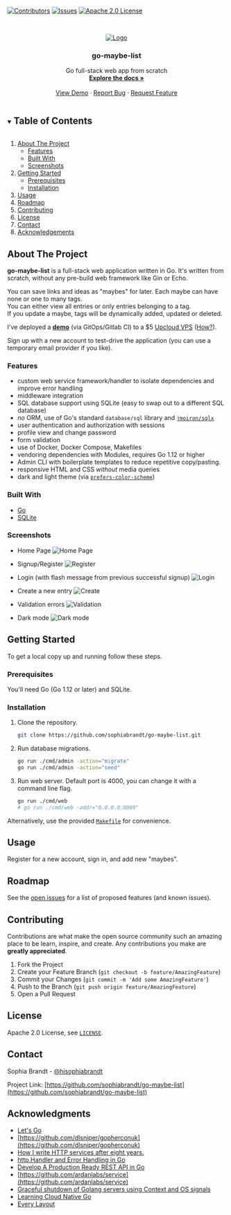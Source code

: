 <!-- PROJECT SHIELDS -->

[![Contributors][contributors-shield]][contributors-url]
[![Issues][issues-shield]][issues-url]
[![Apache 2.0 License][license-shield]][license-url]

<!-- PROJECT LOGO -->
<br />
<p align="center">
  <a href="https://github.com/sophiabrandt/go-maybe-list">
    <img src="logo.png" alt="Logo">
  </a>

  <h3 align="center">go-maybe-list</h3>

  <p align="center">
    Go full-stack web app from scratch
    <br />
    <a href="https://github.com/sophiabrandt/go-maybe-list"><strong>Explore the docs »</strong></a>
    <br />
    <br />
    <a href="https://gomaybelist.repository.host/">View Demo</a>
    ·
    <a href="https://github.com/sophiabrandt/go-maybe-list/issues">Report Bug</a>
    ·
    <a href="https://github.com/sophiabrandt/go-maybe-list/issues">Request Feature</a>
  </p>
</p>

<!-- TABLE OF CONTENTS -->
<details open="open">
  <summary><h2 style="display: inline-block">Table of Contents</h2></summary>
  <ol>
    <li>
      <a href="#about-the-project">About The Project</a>
      <ul>
        <li><a href="#features">Features</a></li>
      </ul>
      <ul>
        <li><a href="#built-with">Built With</a></li>
      </ul>
      <ul>
        <li><a href="#screenshots">Screenshots</a></li>
      </ul>
    </li>
    <li>
      <a href="#getting-started">Getting Started</a>
      <ul>
        <li><a href="#prerequisites">Prerequisites</a></li>
        <li><a href="#installation">Installation</a></li>
      </ul>
    </li>
    <li><a href="#usage">Usage</a></li>
    <li><a href="#roadmap">Roadmap</a></li>
    <li><a href="#contributing">Contributing</a></li>
    <li><a href="#license">License</a></li>
    <li><a href="#contact">Contact</a></li>
    <li><a href="#acknowledgements">Acknowledgements</a></li>
  </ol>
</details>

<!-- ABOUT THE PROJECT -->

## About The Project

**go-maybe-list** is a full-stack web application written in Go. It's written from scratch, without any pre-build web framework like Gin or Echo.

You can save links and ideas as "maybes" for later. Each maybe can have none or one to many tags.  
You can either view all entries or only entries belonging to a tag.  
If you update a maybe, tags will be dynamically added, updated or deleted.

I've deployed a **[demo][demo]** (via GitOps/Gitlab CI) to a $5 [Upcloud VPS](https://upcloud.com/) ([How?](https://www.rockyourcode.com/traefik-2-docker-swarm-setup-with-docker-socket-proxy-and-more/)).

Sign up with a new account to test-drive the application (you can use a temporary email provider if you like).

### Features

- custom web service framework/handler to isolate dependencies and improve error handling
- middleware integration
- SQL database support using SQLite (easy to swap out to a different SQL database)
- _no_ ORM, use of Go's standard `database/sql` library and [`jmoiron/sqlx`](https://github.com/jmoiron/sqlx)
- user authentication and authorization with sessions
- profile view and change password
- form validation
- use of Docker, Docker Compose, Makefiles
- vendoring dependencies with Modules, requires Go 1.12 or higher
- Admin CLI with boilerplate templates to reduce repetitive copy/pasting.
- responsive HTML and CSS _without_ media queries
- dark and light theme (via [`prefers-color-scheme`](https://developer.mozilla.org/en-US/docs/Web/CSS/@media/prefers-color-scheme))

### Built With

- [Go](https://golang.org/)
- [SQLite](https://www.sqlite.org)

### Screenshots

- Home Page
  ![Home Page](screenshots/gomaybelist.app.localhost_.png)

- Signup/Register
  ![Register](screenshots/gomaybelist.app.localhost_users_signup.png)

- Login (with flash message from previous successful signup)
  ![Login](screenshots/gomaybelist.app.localhost_users_login.png)

- Create a new entry
  ![Create](screenshots/gomaybelist.app.localhost_maybes_new.png)

- Validation errors
  ![Validation](screenshots/gomaybelist.app.localhost_maybes_new_validation.png)

- Dark mode
  ![Dark mode](screenshots/gomaybelist.app.localhost_maybes_1a271027-38c7-4d85-a5c1-b83eb903d90b.png)

<!-- GETTING STARTED -->

## Getting Started

To get a local copy up and running follow these steps.

### Prerequisites

You'll need Go (Go 1.12 or later) and SQLite.

### Installation

1. Clone the repository.

   ```sh
   git clone https://github.com/sophiabrandt/go-maybe-list.git
   ```

2. Run database migrations.

   ```sh
   go run ./cmd/admin -action="migrate"
   go run ./cmd/admin -action="seed"
   ```

3. Run web server. Default port is 4000, you can change it with a command line flag.
   ```sh
   go run ./cmd/web
   # go run ./cmd/web -addr="0.0.0.0:8000"
   ```

Alternatively, use the provided [`Makefile`](Makefile) for convenience.

<!-- USAGE EXAMPLES -->

## Usage

Register for a new account, sign in, and add new "maybes".

<!-- ROADMAP -->

## Roadmap

See the [open issues](https://github.com/sophiabrandt/go-maybe-list/issues) for a list of proposed features (and known issues).

<!-- CONTRIBUTING -->

## Contributing

Contributions are what make the open source community such an amazing place to be learn, inspire, and create. Any contributions you make are **greatly appreciated**.

1. Fork the Project
2. Create your Feature Branch (`git checkout -b feature/AmazingFeature`)
3. Commit your Changes (`git commit -m 'Add some AmazingFeature'`)
4. Push to the Branch (`git push origin feature/AmazingFeature`)
5. Open a Pull Request

<!-- LICENSE -->

## License

Apache 2.0 License, see [`LICENSE`](LICENSE).

<!-- CONTACT -->

## Contact

Sophia Brandt - [@hisophiabrandt](https://twitter.com/hisophiabrandt)

Project Link: [https://github.com/sophiabrandt/go-maybe-list](https://github.com/sophiabrandt/go-maybe-list)

<!-- ACKNOWLEDGEMENTS -->

## Acknowledgments

- [Let's Go](https://lets-go.alexedwards.net/)
- [https://github.com/dlsniper/gopherconuk](https://github.com/dlsniper/gopherconuk)
- [How I write HTTP services after eight years.](https://pace.dev/blog/2018/05/09/how-I-write-http-services-after-eight-years.html)
- [http.Handler and Error Handling in Go](https://blog.questionable.services/article/http-handler-error-handling-revisited/)
- [Develop A Production Ready REST API in Go](https://tutorialedge.net/courses/go-rest-api-course/)
- [https://github.com/ardanlabs/service](https://github.com/ardanlabs/service)
- [Graceful shutdown of Golang servers using Context and OS signals](https://archive.ph/Mf0dJ)
- [Learning Cloud Native Go](https://learning-cloud-native-go.github.io/)
- [Every Layout](https://every-layout.dev)

<!-- MARKDOWN LINKS & IMAGES -->
<!-- https://www.markdownguide.org/basic-syntax/#reference-style-links -->

[contributors-shield]: https://img.shields.io/github/contributors/sophiabrandt/go-maybe-list.svg?style=for-the-badge
[contributors-url]: https://github.com/sophiabrandt/go-maybe-list/graphs/contributors
[issues-shield]: https://img.shields.io/github/issues/sophiabrandt/go-maybe-list.svg?style=for-the-badge
[issues-url]: https://github.com/sophiabrandt/go-maybe-list/issues
[license-shield]: https://img.shields.io/github/license/sophiabrandt/go-maybe-list.svg?style=for-the-badge
[license-url]: https://github.com/sophiabrandt/go-maybe-list/blob/master/LICENSE
[demo]: https://gomaybelist.repository.host/
